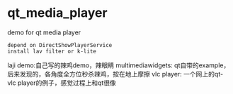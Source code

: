 ﻿# qt_media_player
demo for qt media player

	depend on DirectShowPlayerService
	install lav filter or k-lite

laji demo:自己写的辣鸡demo，辣眼睛
multimediawidgets: qt自带的example，后来发现的，各角度全方位秒杀辣鸡，按在地上摩擦
vlc player: 一个网上的qt-vlc player的例子，感觉过程上和qt很像
